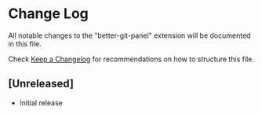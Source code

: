 # Change Log

All notable changes to the "better-git-panel" extension will be documented in this file.

Check [Keep a Changelog](http://keepachangelog.com/) for recommendations on how to structure this file.

## [Unreleased]

- Initial release